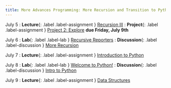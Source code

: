 ```yaml
---
title: More Advances Programming: More Recursion and Transition to Python
---
```


July 5
: **Lecture**{: .label .label-assignment } [Recursion III](https://www.gradescope.com/courses/274391/assignments/1365019)
  : **Project**{: .label .label-assignment } [Project 2: Explore](https://docs.google.com/document/d/e/2PACX-1vQ2Do3BszMI2btvlvyjb-qmkPl0-a4RCm-gmRWcospxmNF7IDHmq49Bm_IcTV0Y1pHbMNQev2f3C9V_/pub) **due Friday, July 9th**

July 6
: **Lab**{: .label .label-lab } [Recursive Reporters](https://beautyjoy.github.io/bjc-r/topic/topic.html?topic=berkeley_bjc/recur/recursive-reporters-part1-su21.topic&course=cs10_su21.html&novideo&noreading&noassignment)
: **Discussion**{: .label .label-discussion } [More Recursion](https://drive.google.com/file/d/12SoWFUr_tviPnxf0vcZjVlq8iGQOl4yc/view?usp=sharing)

July 7
: **Lecture**{: .label .label-assignment } [Introduction to Python](https://www.gradescope.com/courses/274391/assignments/1365054)

July 8
: **Lab**{: .label .label-lab } [Welcome to Python!](https://beautyjoy.github.io/bjc-r/topic/topic.html?topic=berkeley_bjc/python/besides-blocks-welcome-parsons.topic&course=cs10_su21.html&novideo&noreading&noassignment)
: **Discussion**{: .label .label-discussion } [Intro to Python](https://drive.google.com/file/d/1TAdd2VbAAr22sByrkg7vf3T2iE2Kbr9z/view?usp=sharing)

July 9
: **Lecture**{: .label .label-assignment } [Data Structures](https://www.gradescope.com/courses/274391/assignments/1365051)
